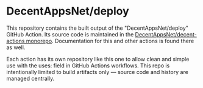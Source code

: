# DecentAppsNet/deploy

This repository contains the built output of the "DecentAppsNet/deploy" GitHub Action. Its source code is maintained in the [DecentAppsNet/decent-actions monorepo](https://github.com/DecentAppsNet/decent-actions). Documentation for this and other actions is found there as well.

Each action has its own repository like this one to allow clean and simple use with the uses: field in GitHub Actions workflows. This repo is intentionally limited to build artifacts only — source code and history are managed centrally.

